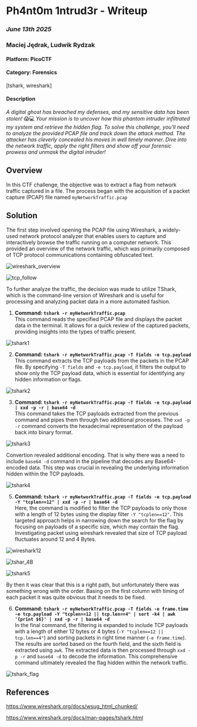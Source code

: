 # **Ph4nt0m 1ntrud3r - Writeup**

### *June 13th 2025*
### Maciej Jędrak, Ludwik Rydzak

#### Platform: PicoCTF
#### Category: Forensics
[tshark, wireshark]

#### Description

_A digital ghost has breached my defenses, and my sensitive data has been stolen!_ 😱💻 _Your mission is to uncover how this phantom intruder infiltrated my system and retrieve the hidden flag. To solve this challenge, you'll need to analyze the provided PCAP file and track down the attack method. The attacker has cleverly concealed his moves in well timely manner. Dive into the network traffic, apply the right filters and show off your forensic prowess and unmask the digital intruder!_

## Overview

In this CTF challenge, the objective was to extract a flag from network traffic captured in a file. The process began with the acquisition of a packet capture (PCAP) file named `myNetworkTraffic.pcap`

## Solution

The first step involved opening the PCAP file using Wireshark, a widely-used network protocol analyzer that enables users to capture and interactively browse the traffic running on a computer network. This provided an overview of the network traffic, which was primarily composed of TCP protocol communications containing obfuscated text.

  ![wireshark_overview](https://github.com/user-attachments/assets/92eb96cd-3e75-49ff-80df-7132e1bacaf6)

  ![tcp_follow](https://github.com/user-attachments/assets/dd805923-221f-42c5-bf51-b736d1bff839)

To further analyze the traffic, the decision was made to utilize TShark, which is the command-line version of Wireshark and is useful for processing and analyzing packet data in a more automated fashion.

1. **Command: `tshark -r myNetworkTraffic.pcap`**  
   This command reads the specified PCAP file and displays the packet data in the terminal. It allows for a quick review of the captured packets, providing insights into the types of traffic present.

  ![tshark1](https://github.com/user-attachments/assets/a17e81c1-e471-41f1-aaae-b422502cfced)

2. **Command: `tshark -r myNetworkTraffic.pcap -T fields -e tcp.payload`**  
   This command extracts the TCP payloads from the packets in the PCAP file. By specifying `-T fields` and `-e tcp.payload`, it filters the output to show only the TCP payload data, which is essential for identifying any hidden information or flags.

  ![tshark2](https://github.com/user-attachments/assets/0196d4d4-0ce7-4cc0-b761-c70b96e5e19e)

3. **Command: `tshark -r myNetworkTraffic.pcap -T fields -e tcp.payload | xxd -p -r | base64 -d`**  
   This command takes the TCP payloads extracted from the previous command and pipes them through two additional processes. The `xxd -p -r` command converts the hexadecimal representation of the payload back into binary format. 

  ![tshark3](https://github.com/user-attachments/assets/7a5aba60-db1c-4724-911b-bd5e9ffc5c98)

   Convertion revealed additional encoding. That is why there was a need to include `base64 -d` command in the pipeline that decodes any Base64-encoded data. This step was crucial in revealing the underlying information hidden within the TCP payloads.

  ![tshark4](https://github.com/user-attachments/assets/e231ea9f-05cc-47bb-8dbb-3c2f3ca602c9)

5. **Command: `tshark -r myNetworkTraffic.pcap -T fields -e tcp.payload -Y "tcplen==12" | xxd -p -r | base64 -d`**  
   Here, the command is modified to filter the TCP payloads to only those with a length of 12 bytes using the display filter `-Y "tcplen==12"`. This targeted approach helps in narrowing down the search for the flag by focusing on payloads of a specific size, which may contain the flag. Investigating packet using wireshark revealed that size of TCP payload fluctuates around 12 and 4 Bytes.
   
![wireshark12](https://github.com/user-attachments/assets/350e59b0-5595-41c6-9336-afc075bd8d57)

![tshar_4B](https://github.com/user-attachments/assets/74994413-4862-424e-8099-42ddb0a0ecec)

![tshark5](https://github.com/user-attachments/assets/adaa3df8-815e-4572-9d24-09b01ce4121a)

By then it was clear that this is a right path, but unfortunately there was something wrong with the order. Basing on the first column with timing of each packet it was quite obvious that it needs to be fixed.

6. **Command: `tshark -r myNetworkTraffic.pcap -T fields -e frame.time -e tcp.payload -Y "tcplen==12 || tcp.len==4" | sort -k4 | awk '{print $6}' | xxd -p -r | base64 -d`**  
   In the final command, the filtering is expanded to include TCP payloads with a length of either 12 bytes or 4 bytes (`-Y "tcplen==12 || tcp.len==4"`) and sorting packets in right time manner (`-e frame.time`). The results are sorted based on the fourth field, and the sixth field is extracted using `awk`. The extracted data is then processed through `xxd -p -r` and `base64 -d` to decode the information. This comprehensive command ultimately revealed the flag hidden within the network traffic.

![tshark_flag](https://github.com/user-attachments/assets/b8e5a83b-c6c7-43e5-bfc8-41d1f6856124)

## References 

https://www.wireshark.org/docs/wsug_html_chunked/

https://www.wireshark.org/docs/man-pages/tshark.html

